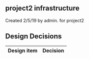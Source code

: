 ## project2 infrastructure

Created 2/5/19 by admin. for project2


## Design Decisions
| Design item                | Decision|
| :----------------------------------- | :--------------------------------------------------------------------------------|
